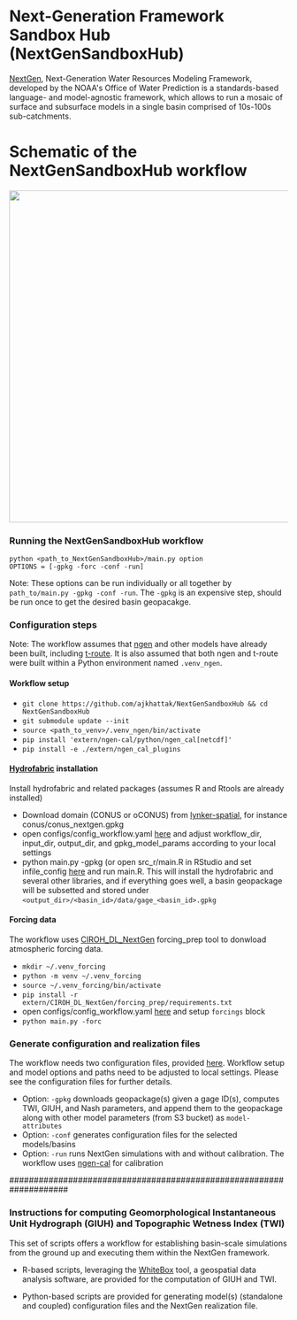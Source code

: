 # Next-Generation Framework Sandbox Hub (NextGenSandboxHub)
[NextGen](https://github.com/NOAA-OWP/ngen), Next-Generation Water Resources Modeling Framework, developed by the NOAA's Office of Water Prediction is a standards-based language- and model-agnostic framework, which allows to run a mosaic of surface and subsurface models in a single basin comprised of 10s-100s sub-catchments. 

# Schematic of the NextGenSandboxHub workflow

<div align="center">
<img src="https://github.com/user-attachments/assets/f779825c-1ee9-45e1-82e4-8589683902bb" style="width:700px; height:600px;"/>
</div>

### Running the NextGenSandboxHub workflow
```
python <path_to_NextGenSandboxHub>/main.py option
OPTIONS = [-gpkg -forc -conf -run]
```
Note: These options can be run individually or all together by `path_to/main.py -gpkg -conf -run`. The `-gpkg` is an expensive step, should be run once to get the desired basin geopacakge.


### Configuration steps
Note: The workflow assumes that [ngen](https://github.com/NOAA-OWP/ngen) and other models have already been built, including [t-route](https://github.com/NOAA-OWP/t-route). It is also assumed that both ngen and t-route were built within a Python environment named `.venv_ngen`.
#### Workflow setup
  - `git clone https://github.com/ajkhattak/NextGenSandboxHub && cd NextGenSandboxHub`
  - `git submodule update --init`
  - `source <path_to_venv>/.venv_ngen/bin/activate`
  - `pip install 'extern/ngen-cal/python/ngen_cal[netcdf]'`
  - `pip install -e ./extern/ngen_cal_plugins`
    
#### [Hydrofabric](https://github.com/NOAA-OWP/hydrofabric) installation
Install hydrofabric and related packages (assumes R and Rtools are already installed)
  - Download domain (CONUS or oCONUS) from [lynker-spatial](https://www.lynker-spatial.com/data?path=hydrofabric%2Fv2.2%2F), for instance conus/conus_nextgen.gpkg
  - open configs/config_workflow.yaml [here](configs/config_workflow.yaml) and adjust workflow_dir, input_dir, output_dir, and gpkg_model_params according to your local settings
  - python main.py -gpkg (or open src_r/main.R in RStudio and set infile_config [here](https://github.com/ajkhattak/basin_workflow/blob/nwm-v4-bm/src_r/main.R#L54) and run main.R. This will install the hydrofabric and several other libraries, and if everything goes well, a basin geopackage will be subsetted and stored under `<output_dir>/<basin_id>/data/gage_<basin_id>.gpkg`
    
#### Forcing data
The workflow uses [CIROH_DL_NextGen](https://github.com/ajkhattak/CIROH_DL_NextGen) forcing_prep tool to donwload atmospheric forcing data.
  - `mkdir ~/.venv_forcing`
  - `python -m venv ~/.venv_forcing`
  - `source ~/.venv_forcing/bin/activate`
  - `pip install -r extern/CIROH_DL_NextGen/forcing_prep/requirements.txt`
  - open configs/config_workflow.yaml [here](configs/config_workflow.yaml) and setup `forcings` block
  - `python main.py -forc`

### Generate configuration and realization files
The workflow needs two configuration files, provided [here](https://github.com/ajkhattak/basin_workflow/tree/tnc-dangermond/configs/). Workflow setup and model options and paths need to be adjusted to local settings. Please see the configuration files for further details.



- Option: `-gpkg` downloads geopackage(s) given a gage ID(s), computes TWI, GIUH, and Nash parameters, and append them to the geopackage along with other model parameters (from S3 bucket) as `model-attributes`
- Option: `-conf` generates configuration files for the selected models/basins
- Option: `-run` runs NextGen simulations with and without calibration. The workflow uses [ngen-cal](https://github.com/NOAA-OWP/ngen-cal) for calibration


####################################################################
### Instructions for computing Geomorphological Instantaneous Unit Hydrograph (GIUH) and Topographic Wetness Index (TWI)
This set of scripts offers a workflow for establishing basin-scale simulations from the ground up 
and executing them within the NextGen framework.

- R-based scripts, leveraging the [WhiteBox](https://www.whiteboxgeo.com/manual/wbw-user-manual/book/tool_help.html) tool, a geospatial data analysis software,
  are provided for the computation of GIUH and TWI.
  
- Python-based scripts are provided for generating model(s) (standalone and coupled) configuration files and the
  NextGen realization file.


